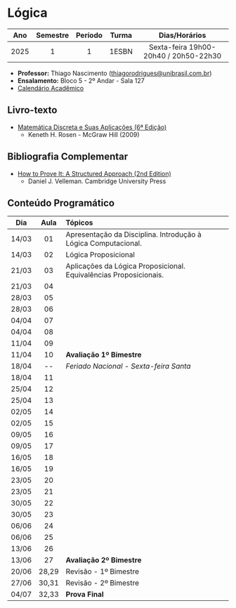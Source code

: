 # Lógica
| Ano      | Semestre | Período | Turma | Dias/Horários |
| :------: | :------: | :-----: | :---: | :---: |
| 2025      | 1       | 1        | 1ESBN | Sexta-feira 19h00-20h40 / 20h50-22h30 |

- **Professor:** Thiago Nascimento (thiagorodrigues@unibrasil.com.br)
- **Ensalamento:** Bloco 5 - 2º Andar - Sala 127
- [Calendário Acadêmico](https://www.unibrasil.com.br/wp-content/uploads/2024/12/Calendario-GRADUACAO-PRESENCIAL-2025-UNIBRASIL.pdf)

## Livro-texto
- [Matemática Discreta e Suas Aplicações (6ª Edição)](https://www.amazon.com.br/Matem%C3%A1tica-Discreta-Aplica%C3%A7%C3%B5es-Kenneth-Rosen/dp/8577260364)
    - Keneth H. Rosen - McGraw Hill (2009)

## Bibliografia Complementar
- [How to Prove It: A Structured Approach (2nd Edition)](https://users.metu.edu.tr/serge/courses/111-2011/textbook-math111.pdf)
    - Daniel J. Velleman. Cambridge University Press

## Conteúdo Programático
| Dia   | Aula   | Tópicos |
| :----:| :----: | :----     |
| 14/03 | 01     | Apresentação da Disciplina. Introdução à Lógica Computacional.  |
| 14/03 | 02     | Lógica Proposicional  |
| 21/03 | 03     | Aplicações da Lógica Proposicional. Equivalências Proposicionais. |
| 21/03 | 04     |            |
| 28/03 | 05     |            |
| 28/03 | 06     |            |
| 04/04 | 07     |            |
| 04/04 | 08     |            |
| 11/04 | 09     |            |
| 11/04 | 10     | **Avaliação 1º Bimestre**  |
| 18/04 | --     |  _Feriado Nacional - Sexta-feira Santa_   |
| 18/04 | 11     |  |
| 25/04 | 12     |            |
| 25/04 | 13     |            |
| 02/05 | 14     |            |
| 02/05 | 15     |            |
| 09/05 | 16     |            |
| 09/05 | 17     |            |
| 16/05 | 18     |            |
| 16/05 | 19     |            |
| 23/05 | 20     |            |
| 23/05 | 21     |            |
| 30/05 | 22     |            |
| 30/05 | 23     |            |
| 06/06 | 24     |            |
| 06/06 | 25     |            |
| 13/06 | 26     |            |
| 13/06 | 27     | **Avaliação 2º Bimestre**           |
| 20/06 | 28,29 | Revisão - 1º Bimestre |
| 27/06 | 30,31 | Revisão - 2º Bimestre |
| 04/07 | 32,33 | **Prova Final** |
